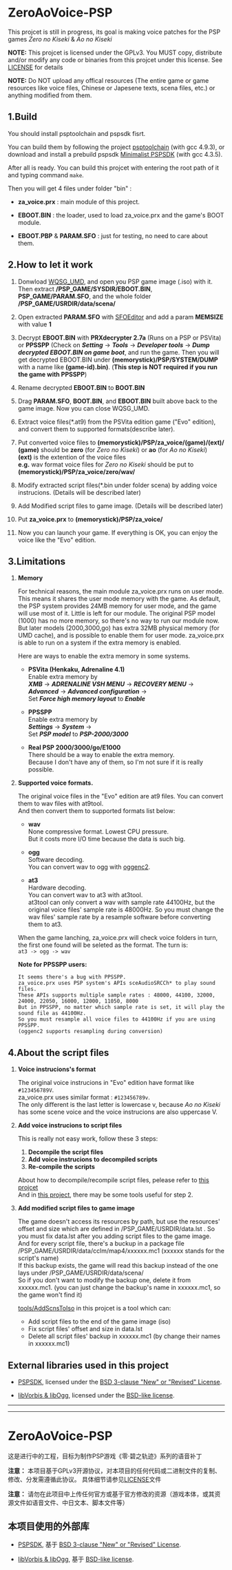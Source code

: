 # ZeroAoVoice-PSP

This projcet is still in progress, its goal is making voice patches for 
the PSP games *Zero no Kiseki* & *Ao no Kiseki*

**NOTE:** This projcet is licensed under the GPLv3. You MUST copy,
distribute and/or modify any code or binaries from this projcet under
this license. See
[LICENSE](https://github.com/ZhenjianYang/SoraVoice/blob/master/LICENSE)
for details

**NOTE:** Do NOT upload any offical resources (The entire game or game
resources like voice files, Chinese or Japesene texts, scena files,
etc.) or anything modified from them.


## 1.Build

You should install psptoolchain and pspsdk fisrt.

You can build them by following the project [psptoolchain](https://github.com/pspdev/psptoolchain) (with gcc 4.9.3), or
download and install a prebuild pspsdk [Minimalist PSPSDK](https://sourceforge.net/projects/minpspw/) (with gcc 4.3.5).

After all is ready. You can build this projcet with entering the root path of it and typing command `make`.

Then you will get 4 files under folder "bin" :

- **za_voice.prx**               : main module of this project.

- **EBOOT.BIN**                  : the loader, used to load za_voice.prx and the game's BOOT module.

- **EBOOT.PBP** & **PARAM.SFO**  : just for testing, no need to care about them.


## 2.How to let it work

1.  Donwload [WQSG_UMD](http://www.brewology.com/downloads/download.php?id=11249&mcid=1), and open you PSP game image (.iso) with it.
    Then extract **/PSP_GAME/SYSDIR/EBOOT.BIN**, **PSP_GAME/PARAM.SFO**, and the whole folder **/PSP_GAME/USRDIR/data/scena/**

2.  Open extracted **PARAM.SFO** with [SFOEditor](https://sites.google.com/site/theleecherman/sfoeditor) and add a param **MEMSIZE**
    with value **1**

3.  Decrypt **EBOOT.BIN** with **PRXdecrypter 2.7a** (Runs on a PSP or PSVita) or **PPSSPP** (Check on **_Setting_** -> **_Tools_** ->
    **_Developer tools_** -> **_Dump decrypted EBOOT.BIN on game boot_**, and run the game. Then you will get decrypted EBOOT.BIN under
    **(memorystick)/PSP/SYSTEM/DUMP** with a name like **(game-id).bin)**.  (**This step is NOT required if you run the game with PPSSPP**)

4.  Rename decrypted **EBOOT.BIN** to **BOOT.BIN**

5.  Drag **PARAM.SFO**, **BOOT.BIN**, and **EBOOT.BIN** built above back to the game image. Now you can close WQSG_UMD.

6.  Extract voice files(*.at9) from the PSVita edition game ("Evo" edition), and convert them to supported formats(describe later).

7.  Put converted voice files to **(memorystick)/PSP/za_voice/(game)/(ext)/**  
    **(game)** should be **zero** (for *Zero no Kiseki*) or **ao** (for *Ao no Kiseki*)   
    **(ext)** is the extention of the voice files   
    **e.g.**  wav format voice files for *Zero no Kiseki* should be put to **(memorystick)/PSP/za_voice/zero/wav/**

8.  Modify extracted script files(*.bin under folder scena) by adding voice instrucions. (Details will be described later)

9.  Add Modified script files to game image. (Details will be described later)

10.  Put **za_voice.prx** to **(memorystick)/PSP/za_voice/**

11. Now you can launch your game. If everything is OK, you can enjoy the voice like the "Evo" edition.

## 3.Limitations

1.  **Memory**

    For technical reasons, the main module za_voice.prx runs on user mode. This means it shares the user mode memory with the game.
    As default, the PSP system provides 24MB memory for user mode, and the game will use most of it. Little is left for our module.
    The original PSP model (1000) has no more memory, so there's no way to run our module now. But later models (2000,3000,go) has
    extra 32MB physical memory (for UMD cache), and is possible to enable them for user mode.
    za_voice.prx is able to run on a system if the extra memory is enabled. 

    Here are ways to enable the extra memory in some systems.

    - **PSVita (Henkaku, Adrenaline 4.1)**   
      Enable extra memory by   
      **_XMB_** -> **_ADRENALINE VSH MENU_** -> **_RECOVERY MENU_** -> **_Advanced_** -> **_Advanced configuration_** ->   
      Set **_Force high memory layout_** to **_Enable_**

    - **PPSSPP**   
      Enable extra memory by   
      **_Settings_** -> **_System_** ->   
      Set **_PSP model_** to **_PSP-2000/3000_**

    - **Real PSP 2000/3000/go/E1000**   
      There should be a way to enable the extra memory.   
      Because I don't have any of them, so I'm not sure if it is really possible. 
         
2.  **Supported voice formats.**

    The original voice files in the "Evo" edition are at9 files. You can convert them to wav files with at9tool.  
    And then convert them to supported formats list below:

    - **wav**   
        None compressive format. Lowest CPU pressure.  
        But it costs more I/O time because the data is such big.

    - **ogg**   
        Software decoding.  
        You can convert wav to ogg with [oggenc2](http://www.rarewares.org/ogg-oggenc.php).

    - **at3**   
        Hardware decoding.  
        You can convert wav to at3 with at3tool.   
        at3tool can only convert a wav with sample rate 44100Hz, but the original voice files' sample rate
        is 48000Hz. So you must change the wav files' sample rate by a resample software before converting them
        to at3.

    When the game lanching, za_voice.prx will check voice folders in turn, the first one found will be seleted as
    the format. The turn is:  
      `at3 -> ogg -> wav`

    **Note for PPSSPP users:**
      ~~~~
      It seems there's a bug with PPSSPP.   
      za_voice.prx uses PSP system's APIs sceAudioSRCCh* to play sound files.  
      These APIs supports multiple sample rates : 48000, 44100, 32000, 24000, 22050, 16000, 12000, 11050, 8000  
      But in PPSSPP, no matter which sample rate is set, it will play the sound file as 44100Hz.  
      So you must resample all voice files to 44100Hz if you are using PPSSPP.  
      (oggenc2 supports resampling during conversion) 
      ~~~~


## 4.About the script files

1. **Voice instrucions's format**

    The original voice instrucions in "Evo" edition have format like `#123456789V`.   
    za_voice.prx uses similar format :  `#123456789v`.  
    The only different is the last letter is lowercase v, because *Ao no Kiseki* has some scene voice and the
    voice instrucions are also uppercase V.

2. **Add voice instrucions to script files**

    This is really not easy work, follow these 3 steps:  
    1. **Decompile the script files**  
    2. **Add voice instrucions to decompiled scripts**
    3. **Re-compile the scripts**

    About how to decompile/recompile script files, pelease refer to [this projcet](https://github.com/ZhenjianYang/EDDecompiler)   
    And in [this project](https://github.com/ZhenjianYang/SoraVoice), there may be some tools useful for step 2.

3. **Add modified script files to game image**

    The game doesn't access its resources by path, but use the resources' offset and size which are defined in /PSP_GAME/USRDIR/data.lst .
    So you must fix data.lst after you adding script files to the game image.  
    And for every script file, there's a buckup in a package file /PSP_GAME/USRDIR/data/cclm/map4/xxxxxx.mc1 (xxxxxx stands for the script's name)  
    If this backup exists, the game will read this backup instead of the one lays under /PSP_GAME/USRDIR/data/scena/  
    So if you don't want to modify the backup one, delete it from xxxxxx.mc1. (you can just change the backup's name in xxxxxx.mc1, so the game won't find it)  

    [tools/AddScnsToIso](https://github.com/ZhenjianYang/ZeroAoVoice-PSP/tree/master/tools/AddScnsToIso) in this projcet is a tool which can:
    - Add script files to the end of the game image (iso)  
    - Fix script files' offset and size in data.lst
    - Delete all script files' backup in xxxxxx.mc1 (by change their names in xxxxxx.mc1)

## External libraries used in this project

-   [PSPSDK](https://github.com/pspdev/pspsdk), licensed under the
    [BSD 3-clause "New" or "Revised" License](https://github.com/pspdev/pspsdk/blob/master/LICENSE).

-   [libVorbis & libOgg](https://www.xiph.org/), licensed under the
    [BSD-like license](https://www.xiph.org/licenses/bsd/).

------------------------------------------------------------------------

------------------------------------------------------------------------

# ZeroAoVoice-PSP

这是进行中的工程，目标为制作PSP游戏《零·碧之轨迹》系列的语音补丁

**注意：** 本项目基于GPLv3开源协议，对本项目的任何代码或二进制文件的复制、修改、分发需遵循此协议。
具体细节请参见[LICENSE](https://github.com/ZhenjianYang/SoraVoice/blob/master/LICENSE)文件

**注意：** 请勿在此项目中上传任何官方或基于官方修改的资源（游戏本体，或其资源文件如语音文件、中日文本、脚本文件等）


## 本项目使用的外部库

-   [PSPSDK](https://github.com/pspdev/pspsdk), 基于
    [BSD 3-clause "New" or "Revised" License](https://github.com/pspdev/pspsdk/blob/master/LICENSE).

-   [libVorbis & libOgg](https://www.xiph.org/), 基于
    [BSD-like license](https://www.xiph.org/licenses/bsd/).




